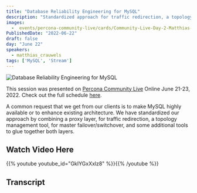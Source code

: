 ```yaml
---
title: "Database Reliability Engineering for MySQL"
description: "Standardized approach for traffic redirection, a topology management tool, for master failover/switchover, and some additional tools"
images:
  -  events/percona-community-live/cards/Community-Live-Day-2-Matthias-Crauwels.jpg
PublishedDate: "2022-06-22"
draft: false
day: "June 22"
speakers:
  - matthias_crauwels
tags: ['MySQL', 'Stream']
---
```

![Database Reliability Engineering for MySQL](events/percona-community-live/cards/Community-Live-Day-2-Matthias-Crauwels.jpg)

This session was presented on [Percona Community Live](/events/percona-community-live-2022/) Online June 21-23, 2022. Check out the full schedule [here](/events/percona-community-live-2022/).

A common request that we get from our clients is to make MySQL highly available or to enhance existing architecture. We have standardized our approach by combining a proxy layer, for traffic redirection, a topology management tool, for master failover/switchover, and some additional tools to glue together both layers.

## Watch Video Here

{{% youtube youtube_id="GkIYGxXxlz8" %}}{{% /youtube %}}

## Transcript

